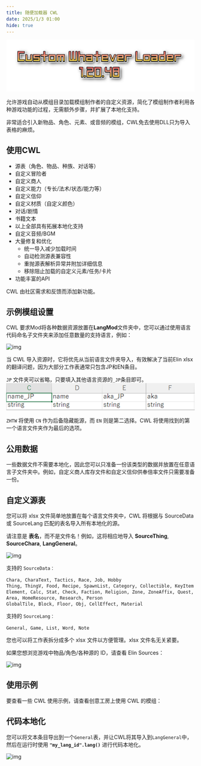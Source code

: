 ```yaml
---
title: 随便加载器 CWL
date: 2025/1/3 01:00
hide: true
---
```


![Version](https://raw.githubusercontent.com/gottyduke/Elin.Plugins/master/CustomWhateverLoader/assets/CWL_banner.png)

允许游戏自动从模组目录加载模组制作者的自定义资源，简化了模组制作者利用各种游戏功能的过程，无需额外步骤，并扩展了本地化支持。

非常适合引入新物品、角色、元素、或音频的模组，CWL免去使用DLL只为导入表格的麻烦。

## 使用CWL

- 源表（角色、物品、种族、对话等）
- 自定义冒险者
- 自定义商人
- 自定义能力（专长/法术/状态/能力等）
- 自定义信仰
- 自定义材质（自定义颜色）
- 对话/剧情
- 书籍文本
- 以上全部具有拓展本地化支持
- 自定义音频/BGM
- 大量修复和优化
    - 统一导入减少加载时间
    - 自动检测源表兼容性
    - 重抛源表解析异常并附加详细信息
    - 移除阻止加载的自定义元素/任务/卡片
- 功能丰富的API

CWL 由社区需求和反馈而添加新功能。

## 示例模组设置

CWL 要求Mod将各种数据资源放置在**LangMod**文件夹中，您可以通过使用语言代码命名子文件夹来添加任意数量的支持语言，例如：

![img](https://i.postimg.cc/tJypn1Ys/image.png)
 
当 CWL 导入资源时，它将优先从当前语言文件夹导入，有效解决了当前Elin xlsx的翻译问题，因为大部分工作表通常只包含JP和EN条目。   

`JP` 文件夹可以省略，只要填入其他语言资源的`_JP`条目即可。 
![](../assets/shared_jp.png)

`ZHTW` 将使用 `CN` 作为后备隐藏能源，而 `EN` 则是第二选择。CWL 将使用找到的第一个语言文件夹作为最后的选项。  

## 公用数据

一些数据文件不需要本地化，因此您可以只准备一份该类型的数据并放置在任意语言子文件夹中。例如，自定义商人库存文件和自定义信仰供奉倍率文件只需要准备一份。  

## 自定义源表

您可以将 xlsx 文件简单地放置在每个语言文件夹中，CWL 将根据与 SourceData 或 SourceLang 匹配的表名导入所有本地化的源。

请注意是 **表名**，而不是文件名！例如，这将相应地导入 **SourceThing**, **SourceChara**, **LangGeneral**。

![img](https://i.postimg.cc/vZqGNjfC/Screenshot-1.png)

支持的 `SourceData：`
```:no-line-numbers
Chara, CharaText, Tactics, Race, Job, Hobby
Thing, ThingV, Food, Recipe, SpawnList, Category, Collectible, KeyItem
Element, Calc, Stat, Check, Faction, Religion, Zone, ZoneAffix, Quest, Area, HomeResource, Research, Person
GlobalTile, Block, Floor, Obj, CellEffect, Material
```

支持的 `SourceLang：`
```:no-line-numbers
General, Game, List, Word, Note
```

您也可以将工作表拆分成多个 xlsx 文件以方便管理。xlsx 文件名无关紧要。

如果您想浏览游戏中物品/角色/各种源的 ID，请查看 Elin Sources：

![img](https://i.postimg.cc/15wF6V2L/image.png)

## 使用示例

要查看一些 CWL 使用示例，请查看创意工房上使用 CWL 的模组：

<LinkCard t="Mods Using CWL" u="https://steamcommunity.com/workshop/filedetails/discussion/3370512305/501685815345180661/" />

## 代码本地化

您可以将文本条目导出到一个`General`表，并让CWL将其导入到`LangGeneral`中，然后在运行时使用 **`"my_lang_id".lang()`** 进行代码本地化。

![img](https://i.postimg.cc/76HS3t8M/image.png)
